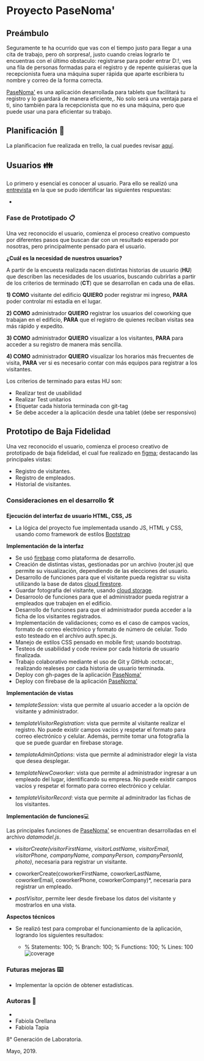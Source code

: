 # Proyecto PaseNoma'

## Preámbulo

Seguramente te ha ocurrido que vas con el tiempo justo para llegar a una cita de trabajo, pero oh sorpresa!, justo cuando creias lograrlo te encuentras con el último obstaculo: registrarse para poder entrar D:!, ves una fila de personas formadas para el registro y de repente quisieras que la recepcionista fuera una máquina super rápida que aparte escribiera tu nombre y correo de la forma correcta.

[PaseNoma'](https://fabytapia.github.io/SCL008-visitors/) es una aplicación desarrollada para tablets que facilitará tu registro y lo guardará de manera eficiente,. No solo será una ventaja para el ti, sino también para la recepcionista que no es una máquina, pero que puede usar una para eficientar su trabajo. 

## Planificación 🚀

La planificacion fue realizada en trello, la cual puedes revisar [aquí](https://trello.com/b/46lkgMpe/visitors).

## Usuarios 👪

Lo primero y esencial es conocer al usuario. Para ello se realizó una [entrevista](https://photos.app.goo.gl/poKEZtnMBKzwXvUJ8) en la que se pudo identificar las siguientes respuestas:

-  

### Fase de Prototipado 📋

Una vez reconocido el usuario, comienza el proceso creativo compuesto por diferentes pasos que buscan dar con un resultado esperado por nosotras, pero principalmente pensado para el usuario. 

**¿Cuál es la necesidad de nuestros usuarios?**

A partir de la encuesta realizada nacen distintas historias de usuario (**HU**)  que describen las necesidades de los usuarios, buscando cubrirlas a partir de los criterios de terminado (**CT**) que se desarrollan en cada una de ellas.

**1) COMO** visitante del edificio **QUIERO** poder registrar mi ingreso, **PARA** poder controlar mi estadía en el lugar.

**2) COMO** administrador **QUIERO** registrar los usuarios del coworking que trabajan en el edificio, **PARA** que el registro de quienes reciban visitas sea más rápido y expedito.

**3) COMO** administrador **QUIERO** visualizar a los visitantes, **PARA** para acceder a su registro de manera más sencilla.

**4) COMO** administrador **QUIERO** visualizar los horarios más frecuentes de visita, **PARA** ver si es necesario contar con más equipos para registrar a los visitantes.

Los criterios de terminado para estas HU son:

- Realizar test de usabilidad
- Realizar Test unitarios
- Etiquetar cada historia terminada con git-tag
- Se debe acceder a la aplicación desde una tablet (debe ser responsivo)

## Prototipo de Baja Fidelidad

Una vez reconocido el usuario, comienza el proceso creativo de prototipado de baja fidelidad, el cual fue realizado en [figma](https://www.figma.com/file/dzD14n5Y14JQSQThrLx3UStC/Visitors?node-id=0%3A1); destacando las principales vistas:

- Registro de visitantes.
- Registro de empleados.
- Historial de visitantes.

### Consideraciones en el desarrollo 🛠️

**Ejecución del interfaz de usuario HTML, CSS, JS**

* La lógica del proyecto fue implementada usando JS, HTML y CSS, usando como framework de estilos [Bootstrap](https://getbootstrap.com/) 

**Implementación de la interfaz**

* Se usó [firebase](https://firebase.google.com/?gclid=Cj0KCQjw7sDlBRC9ARIsAD-pDFo4o3bi6laUeK0Hppr0Y6-QeRkx5bdtpUH2uak61pvLXOcA5KeLDSQaAkV2EALw_wcB)
como plataforma de desarrollo.
* Creación de distintas vistas, gestionadas por un archivo (router.js) que permite su visualización, dependiendo de las elecciones del usuario.
* Desarrollo de funciones para que el visitante pueda registrar su visita utilizando la base de datos [cloud firestore](https://firebase.google.com/docs/firestore/?hl=es-419).
* Guardar fotografia del visitante, usando [cloud storage](https://firebase.google.com/docs/storage/?hl=es-419).
* Desarroolo de funciones para que el administrador pueda registrar a empleados que trabajen en el edificio.
* Desarrollo de funciones para que el administrador pueda acceder a la ficha de los visitantes registrados.
* Implementación de validaciones; como es el caso de campos vacíos, formato de correo electrónico y formato de número de celular. Todo esto testeado en el archivo auth.spec.js.
* Manejo de estilos CSS pensado en mobile first; usando bootstrap.
* Testeos de usabilidad y code review por cada historia de usuario finalizada.
* Trabajo colaborativo mediante el uso de Git y GitHub :octocat:, realizando realeses por cada historia de usuario terminada. 
* Deploy con gh-pages de la aplicación [PaseNoma'](https://fabytapia.github.io/SCL008-visitors/)
* Deploy con firebase de la aplicación [PaseNoma'](https://visitors-hackathon.firebaseapp.com/)

**Implementación de vistas**

* *templateSession:* vista que permite al usuario acceder a la opción de visitante y administrador.

* *templateVisitorRegistration*: vista que permite al visitante realizar el registro. No puede existir campos vacíos y respetar el formato para correo electrónico y celular. Además, permite tomar una fotografía la que se puede guardar en firebase storage.

* *templateAdminOptions*: vista que permite al administrador elegir la vista que desea desplegar.

* *templateNewCoworker*: vista que permite al administrador ingresar a un empleado del lugar, identificando su empresa. No puede existir campos vacíos y respetar el formato para correo electrónico y celular.

* *templateVisitorRecord*: vista que permite al adminitrador las fichas de los visitantes.

**Implementación de funciones**💻

Las principales funciones de [PaseNoma'](https://fabytapia.github.io/SCL008-visitors/) se encuentran desarrolladas en el archivo *datamodel.js*.

* *visitorCreate(visitorFirstName, visitorLastName, visitorEmail, visitorPhone, companyName, companyPerson, companyPersonId, photo)*, necesaria para registrar un visitante.

* coworkerCreate(coworkerFirstName, coworkerLastName, coworkerEmail, coworkerPhone, coworkerCompany)*, necesaria para registrar un empleado.

* *postVisitor*, permite leer desde firebase los datos del visitante y mostrarlos en una vista.

**Aspectos técnicos**

* Se realizó test para comprobar el funcionamiento de la aplicación, logrando los siguientes resultados: 

  - % Statements: 100; % Branch: 100; % Functions: 100; % Lines: 100
  ![coverage](https://i.postimg.cc/j2kdGfwb/Whats-App-Image-2019-04-12-at-14-35-47.jpg)   

### Futuras mejoras ⌨️

* Implementar la opción de obtener estadísticas.

### Autoras 📌

* 
* Fabiola Orellana 
* Fabiola Tapia

8° Generación de Laboratoria.

Mayo, 2019.